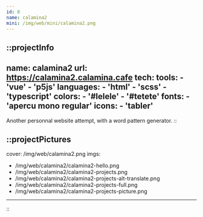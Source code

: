 ```yaml
---
id: 8
name: calamina2
mini: /img/web/mini/calamina2.png
---
```


::projectInfo
---
name: calamina2
url: https://calamina2.calamina.cafe
tech: 
    tools:
      - 'vue'
      - 'p5js'
    languages:
      - 'html'
      - 'scss'
      - 'typescript'
    colors:
      - '#lelele'
      - '#tetete'
    fonts:
      - 'apercu mono regular'
    icons:
      - 'tabler'
---
Another personnal website attempt, with a word pattern generator.
::

::projectPictures
---
cover: /img/web/calamina2.png
imgs:
  - /img/web/calamina2/calamina2-hello.png
  - /img/web/calamina2/calamina2-projects.png
  - /img/web/calamina2/calamina2-projects-alt-translate.png
  - /img/web/calamina2/calamina2-projects-full.png
  - /img/web/calamina2/calamina2-projects-picture.png
---
::

<!-- ::projectFeatures
:: -->